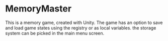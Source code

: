 # MemoryMaster
This is a memory game, created with Unity.
The game has an option to save and load game states using the registry or as local variables. the storage system can be picked in the main menu screen.
